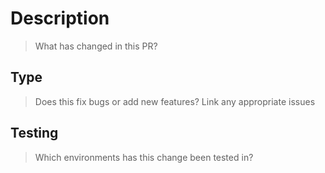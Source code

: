 # Description

> What has changed in this PR?

## Type

> Does this fix bugs or add new features? Link any appropriate issues

## Testing

> Which environments has this change been tested in?
